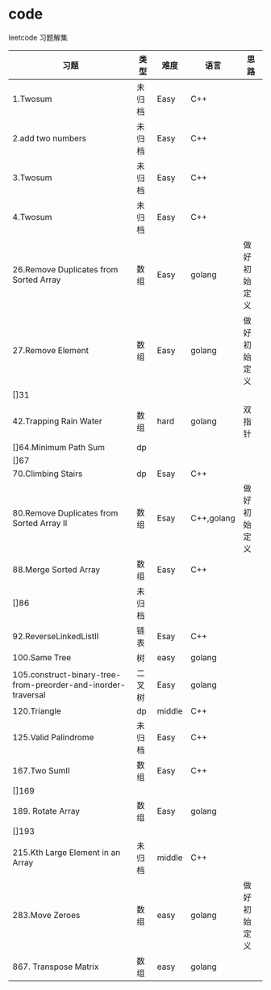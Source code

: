 # code
leetcode 习题解集

|习题|类型|难度|语言|思路|
|---|----|----|---|---|
|1.Twosum|未归档|Easy|C++| |
|2.add two numbers|未归档|Easy|C++||
|3.Twosum|未归档|Easy|C++||
|4.Twosum|未归档|Easy|C++||
|26.Remove Duplicates from Sorted Array|数组|Easy|golang|做好初始定义|
|27.Remove Element|数组|Easy|golang|做好初始定义|
|[]31|||||
|42.Trapping Rain Water|数组|hard|golang|双指针|
|[]64.Minimum Path Sum|dp||||
|[]67|||||
|70.Climbing Stairs|dp|Esay|C++||
|80.Remove Duplicates from Sorted Array II|数组|Esay|C++,golang|做好初始定义|
|88.Merge Sorted Array|数组|Easy|C++||
|[]86|未归档||||
|92.ReverseLinkedListII|链表|Esay|C++||
|100.Same Tree|树|easy|golang||
|105.construct-binary-tree-from-preorder-and-inorder-traversal|二叉树|Easy|golang||
|120.Triangle|dp|middle|C++||
|125.Valid Palindrome|未归档|Easy|C++||
|167.Two SumII|数组|Easy|C++||
|[]169|||||
|189. Rotate Array|数组|Easy|golang||
|[]193|||||
|215.Kth Large Element in an Array|未归档|middle|C++||
|283.Move Zeroes|数组|easy|golang|做好初始定义|
|867. Transpose Matrix|数组|easy|golang||

